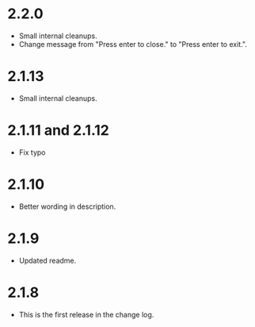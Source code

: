 # 2.2.0
- Small internal cleanups.
- Change message from "Press enter to close." to "Press enter to exit.".
# 2.1.13
- Small internal cleanups.
# 2.1.11 and 2.1.12
- Fix typo
# 2.1.10
- Better wording in description.
# 2.1.9
- Updated readme.
# 2.1.8
- This is the first release in the change log.